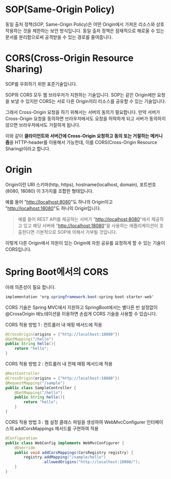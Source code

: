 # **SOP(Same-Origin Policy)**

동일 출처 정책(SOP, Same-Origin Policy)은 어떤 Origin에서 가져온 리소스와 상호작용하는 것을 제한하는 보안 방식입니다. 
동일 출처 정책은 잠재적으로 해로울 수 있는 문서를 분리함으로써 공격받을 수 있는 경로를 줄여줍니다.

# **CORS(Cross-Origin Resource Sharing)**

SOP를 우회하기 위한 표준기술입니다. 

SOP와 CORS 모두 웹 브라우저가 지원하는 기술입니다. 
SOP는 같은 Origin에만 요청을 보낼 수 있지만 CORS는 서로 다른 Origin끼리 리소스를 공유할 수 있는 기술입니다. 

그래서 Cross-Origin 요청을 하기 위해서는 서버의 동의가 필요합니다. 
만약 서버가 Cross-Origin 요청을 동의하면 브라우저에서도 요청을 허락하게 되고 서버가 동의하지 않으면 브라우저에서도 거절하게 됩니다.

이와 같이 **클라이언트와 서버간에 Cross-Origin 요청하고 동의 또는 거절하는 메커니즘**을 HTTP-header를 이용해서 가능한데, 이를 CORS(Cross-Origin Resource Sharing)이라고 합니다.

# Origin

Origin이란 URI 스키마(http, https), hostname(localhost, domain), 포트번호(8080, 18080) 이 3가지를 조합한 형태입니다.

예를 들어 "[http://localhost:8080](http://localhost:8080/)"도 하나의 Origin이고 "[http://localhost:18080](http://localhost:18080/)"도 하나의 Origin입니다.

> 예를 들어 REST API를 제공하는 서버가 "[http://localhost:8080](http://localhost:8080/)"에서 제공하고 있고 해당 서버에 "[http://localhost:18080](http://localhost:18080/)"을 사용하는 애플리케이션이 호출한다면 기본적으로 SOP에 의해서 거부될 것입니다. 

이렇게 다른 Origin에서 자원이 있는 Origin에 자원 공유를 요청하게 할 수 있는 기술이 CORS입니다.
> 

# Spring Boot에서의 CORS

아래 의존성이 필요 합니다.

```java
implementation 'org.springframework.boot:spring-boot-starter-web'
```

CORS 기술은 Spring MVC에서 지원하고 SpringBoot에서는 별다른 빈 설정없이 @CrossOrigin 애노테이션을 이용하면 손쉽게 CORS 기술을 사용할 수 있습니다.

CORS 적용 방법 1 : 컨트롤러 내 매핑 메서드에 적용

```java
@CrossOrigin(origins = {"http://localhost:18080"})
@GetMapping("/hello")
public String hello(){
    return "hello";
}
```

CORS 적용 방법 2 : 컨트롤러 내 전체 매핑 메서드에 적용

```java
@RestController
@CrossOrigin(origins = {"http://localhost:18080"})
@RequestMapping("/sample")
public class SampleController {
    @GetMapping("/hello")
    public String hello(){
        return "hello";
    }
}
```

CORS 적용 방법 3 : 웹 설정 클래스 파일을 생성하여 WebMvcConfigurer 인터페이스의 addCorsMappings 메서드를 구현하여 적용

```java
@Configuration
public class WebConfig implements WebMvcConfigurer {
    @Override
    public void addCorsMappings(CorsRegistry registry) {
        registry.addMapping("/sample/hello")
                .allowedOrigins("http://localhost:18080/");
    }
}
```
